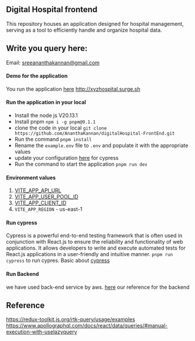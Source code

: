 ## Digital Hospital frontend
This repository houses an application designed for hospital management, 
serving as a tool to efficiently handle and organize hospital data.

## Write you query here:
Email: sreeananthakannan@gmail.com

#### Demo for the application
You run the application [here](http://xyzhospital.surge.sh) http://xyzhospital.surge.sh

#### Run the application in your local
* Install the node js V20.13.1
* Install pnpm `npm i -g pnpm@9.1.1`
* clone the code in your local `git clone https://github.com/AnanthaKannan/digitalHospital-FrontEnd.git`
* Run the command `pnpm install`
* Rename the `example.env` file to `.env` and populate it with the appropriate values 
* update your configuration [here](cypress/config) for cypress
* Run the command to start the application `pnpm run dev`

#### Environment values
1. [VITE_APP_API_URL](https://us-east-1.console.aws.amazon.com/apigateway/main/apis/u2f00s7xt0/stages?api=u2f00s7xt0&region=us-east-1)
2. [VITE_APP_USER_POOL_ID](https://us-east-1.console.aws.amazon.com/cognito/v2/idp/user-pools/us-east-1_zW6IRMaXK/users?region=us-east-1)
3. [VITE_APP_CLIENT_ID](https://us-east-1.console.aws.amazon.com/cognito/v2/idp/user-pools/us-east-1_zW6IRMaXK/app-integration?region=us-east-1)
4. `VITE_APP_REGION` - us-east-1

#### Run cypress
Cypress is a powerful end-to-end testing framework that is often used in conjunction with React.js to ensure the reliability and functionality of web applications. It allows developers to write and execute automated tests for React.js applications in a user-friendly and intuitive manner.
`pnpm run cypress` to run cypres. Basic about [cypress](./CYPRESS.md)

#### Run Backend
we have used back-end service by aws. [here](https://github.com/AnanthaKannan/xyzHospital-backend)
our reference for the backend

## Reference
https://redux-toolkit.js.org/rtk-query/usage/examples
https://www.apollographql.com/docs/react/data/queries/#manual-execution-with-uselazyquery